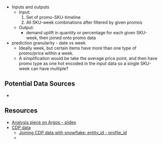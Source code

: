 - Inputs and outputs
	- Input: 
		1. Set of promo-SKU-timeline
		2. All SKU-week combinations after filtered by given promos
	- Output: 
		- demand uplift in quantity or percentage for each given SKU-week, then joined onto promo data 
- prediction granularity - date vs week
	- Ideally week, but certain items have more than one type of promo/price within a week. 
	- A simplification would be take the average price point, and then have promo type as one hot encoded in the input data so a single SKU-week can have multiple?

## Potential Data Sources
- 
## Resources
- [Analysis piece on Argos - slides](https://jsainsbury-my.sharepoint.com/:p:/g/personal/chris_sheehan_sainsburys_co_uk/EWrRLSMqMB1KtpF56Aj6eK4BRvNROo_JK2hfcUTeYL4cqQ?wdOrigin=TEAMS-MAGLEV.p2p_ns.rwc&wdExp=TEAMS-TREATMENT&wdhostclicktime=1761433026986&web=1)
- [CDP data](https://sainsburys-tech.atlassian.net/wiki/spaces/CDPT/pages/449675344/1.+CDP+-+Argos+Customer+Data+Set)
	- [Joining CDP data with snowflake: entity_id - profile_id](https://sainsburys-tech.atlassian.net/wiki/spaces/CDPT/pages/688032787/Customer+Segmentation+for+One+ENTITY_ID+with+Many+PROFILE_ID+s)
	- 
